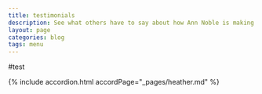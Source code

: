```yaml
---
title: testimonials
description: See what others have to say about how Ann Noble is making a differance in their lives.
layout: page
categories: blog
tags: menu
---
```

#test

{% include accordion.html accordPage="_pages/heather.md" %}

